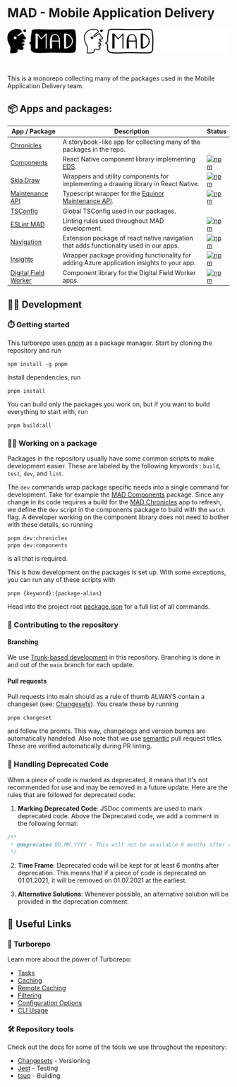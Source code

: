 # MAD - Mobile Application Delivery

<p align="center">
  <img src="./assets/gitLogo.png">
</p>
<br />

This is a monorepo collecting many of the packages used in the Mobile Application Delivery team.

## 📦 Apps and packages:

| App / Package                                      | Description                                                                                               | Status                                                                                                                                                         |
| -------------------------------------------------- | --------------------------------------------------------------------------------------------------------- | -------------------------------------------------------------------------------------------------------------------------------------------------------------- |
| [Chronicles](./apps/chronicles/)                   | A storybook-like app for collecting many of the packages in the repo.                                     |                                                                                                                                                                |
| [Components](./packages/components)                | React Native component library implementing [EDS](https://loop.equinor.com/en/stories/eds-design-system). | [![npm](https://img.shields.io/npm/v/@equinor/mad-components?logo=npm)](https://www.npmjs.com/package/@equinor/mad-components)                                 |
| [Skia Draw](./packages/skia-draw)                  | Wrappers and utility components for implementing a drawing library in React Native.                       | [![npm](https://img.shields.io/npm/v/@equinor/react-native-skia-draw?logo=npm)](https://www.npmjs.com/package/@equinor/react-native-skia-draw)                 |
| [Maintenance API](./packages/api/maintenance-api/) | Typescript wrapper for the [Equinor Maintenance API](https://equinor.github.io/maintenance-api-docs/).    | [![npm](https://img.shields.io/npm/v/@equinor/mad-maintenance-api-ts-wrapper?logo=npm)](https://www.npmjs.com/package/@equinor/mad-maintenance-api-ts-wrapper) |
| [TSConfig](./packages/tsconfig)                    | Global TSConfig used in our packages.                                                                     |                                                                                                                                                                |
| [ESLint MAD](./packages/eslint-config-mad)         | Linting rules used throughout MAD development.                                                            | [![npm](https://img.shields.io/npm/v/@equinor/eslint-config-mad?logo=npm)](https://www.npmjs.com/package/@equinor/eslint-config-mad)                           |
| [Navigation](./packages/navigation)                | Extension package of react native navigation that adds functionality used in our apps.                    | [![npm](https://img.shields.io/npm/v/@equinor/mad-navigation?logo=npm)](https://www.npmjs.com/package/@equinor/mad-navigation)                                 |
| [Insights](./packages/insights)                    | Wrapper package providing functionality for adding Azure application insights to your app.                | [![npm](https://img.shields.io/npm/v/@equinor/mad-insights?logo=npm)](https://www.npmjs.com/package/@equinor/mad-insights)                                     |
| [Digital Field Worker](./packages/mad-dfw)         | Component library for the Digital Field Worker apps.                                                      | [![npm](https://img.shields.io/npm/v/@equinor/mad-dfw?logo=npm)](https://www.npmjs.com/package/@equinor/mad-dfw)                                               |

## 👨‍💻 Development

### ⏱️ Getting started

This turborepo uses [pnpm](https://pnpm.io) as a package manager. Start by cloning the repository
and run

```
npm install -g pnpm
```

Install dependencies, run

```
pnpm install
```

You can build only the packages you work on, but if you want to build everything to start with, run

```
pnpm build:all
```

### 👷‍♀️ Working on a package

Packages in the repository usually have some common scripts to make development easier. These are
labeled by the following keywords : `build`, `test`, `dev`, and `lint`.

The `dev` commands wrap package specific needs into a single command for development. Take for
example the [MAD Components](./packages/components/) package. Since any change in its code requires
a build for the [MAD Chronicles](./apps/chronicles/) app to refresh, we define the `dev` script in
the components package to build with the `watch` flag. A developer working on the component library
does not need to bother with these details, so running

```
pnpm dev:chronicles
pnpm dev:components
```

is all that is required.

This is how development on the packages is set up. With some exceptions, you can run any of these
scripts with

```
pnpm {keyword}:{package-alias}
```

Head into the project root [package.json](./package.json) for a full list of all commands.

### 🙏 Contributing to the repository

#### Branching

We use
[Trunk-based development](https://www.atlassian.com/continuous-delivery/continuous-integration/trunk-based-development)
in this repository. Branching is done in and out of the `main` branch for each update.

#### Pull requests

Pull requests into main should as a rule of thumb ALWAYS contain a changeset (see:
[Changesets](https://github.com/changesets/changesets)). You create these by running

```
pnpm changeset
```

and follow the promts. This way, changelogs and version bumps are automatically handeled. Also note
that we use
[semantic](https://gist.githubusercontent.com/joshbuchea/6f47e86d2510bce28f8e7f42ae84c716/raw/e75b1b9536ee5ee82e2ec0ba8948d8f8238488c3/semantic-commit-messages.md)
pull request titles. These are verified automatically during PR linting.

### 🚧 Handling Deprecated Code

When a piece of code is marked as deprecated, it means that it's not recommended for use and may be
removed in a future update. Here are the rules that are followed for deprecated code:

1. **Marking Deprecated Code**: JSDoc comments are used to mark deprecated code. Above the
   Deprecated code, we add a comment in the following format:

```javascript
/**
 * @deprecated DD.MM.YYYY - This will not be available 6 months after deprecation. Use `alternative` instead.
 */
```

2. **Time Frame**: Deprecated code will be kept for at least 6 months after deprecation. This means
   that if a piece of code is deprecated on 01.01.2021, it will be removed on 01.07.2021 at the
   earliest.

3. **Alternative Solutions**: Whenever possible, an alternative solution will be provided in the
   deprecation comment.

## 🔗 Useful Links

### 🚀 Turborepo

Learn more about the power of Turborepo:

-   [Tasks](https://turbo.build/repo/docs/core-concepts/monorepos/running-tasks)
-   [Caching](https://turbo.build/repo/docs/core-concepts/caching)
-   [Remote Caching](https://turbo.build/repo/docs/core-concepts/remote-caching)
-   [Filtering](https://turbo.build/repo/docs/core-concepts/monorepos/filtering)
-   [Configuration Options](https://turbo.build/repo/docs/reference/configuration)
-   [CLI Usage](https://turbo.build/repo/docs/reference/command-line-reference)

### 🛠️ Repository tools

Check out the docs for some of the tools we use throughout the repository:

-   [Changesets](https://github.com/changesets/changesets) - Versioning
-   [Jest](https://jestjs.io) - Testing
-   [tsup](https://tsup.egoist.dev) - Building
